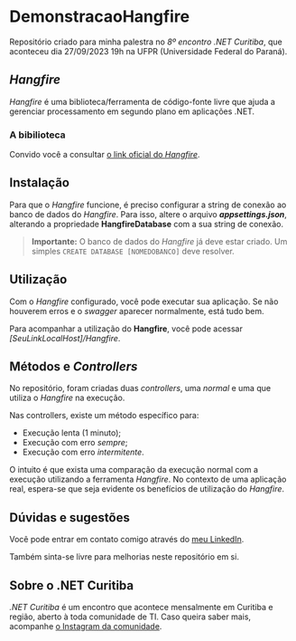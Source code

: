 # DemonstracaoHangfire

Repositório criado para minha palestra no *8º encontro .NET Curitiba*, que aconteceu dia 27/09/2023 19h na UFPR (Universidade Federal do Paraná).

## *Hangfire*
*Hangfire* é uma biblioteca/ferramenta de código-fonte livre que ajuda a gerenciar processamento em segundo plano em aplicações .NET.

### A bibilioteca
Convido você a consultar [o link oficial do *Hangfire*](https://www.hangfire.io/).

## Instalação
Para que o *Hangfire* funcione, é preciso configurar a string de conexão ao banco de dados do *Hangfire*. Para isso, altere o arquivo ***appsettings.json***, alterando a propriedade **HangfireDatabase** com a sua string de conexão.

> **Importante:**
> O banco de dados do *Hangfire* já deve estar criado. Um simples ``CREATE DATABASE [NOMEDOBANCO]`` deve resolver.

## Utilização
Com o *Hangfire* configurado, você pode executar sua aplicação. Se não houverem erros e o *swagger* aparecer normalmente, está tudo bem.

Para acompanhar a utilização do **Hangfire**, você pode acessar *[SeuLinkLocalHost]/Hangfire*.

## Métodos e *Controllers*
No repositório, foram criadas duas *controllers*, uma *normal* e uma que utiliza o *Hangfire* na execução.

Nas controllers, existe um método específico para:
- Execução lenta (1 minuto);
- Execução com erro *sempre*;
- Execução com erro *intermitente*.

O intuito é que exista uma comparação da execução normal com a execução utilizando a ferramenta *Hangfire*. No contexto de uma aplicação real, espera-se que seja evidente os benefícios de utilização do *Hangfire*.

## Dúvidas e sugestões
Você pode entrar em contato comigo através do [meu LinkedIn](https://www.linkedin.com/in/alexmkotcz/).

Também sinta-se livre para melhorias neste repositório em si.

## Sobre o .NET Curitiba
*.NET Curitiba* é um encontro que acontece mensalmente em Curitiba e região, aberto à toda comunidade de TI. Caso queira saber mais, acompanhe [o Instagram da comunidade](https://www.instagram.com/dotnetcuritiba/).
